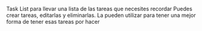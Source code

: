Task List para llevar una lista de las tareas que necesites recordar
Puedes crear tareas, editarlas y eliminarlas. La pueden utilizar para tener una mejor forma de tener esas tareas por hacer
